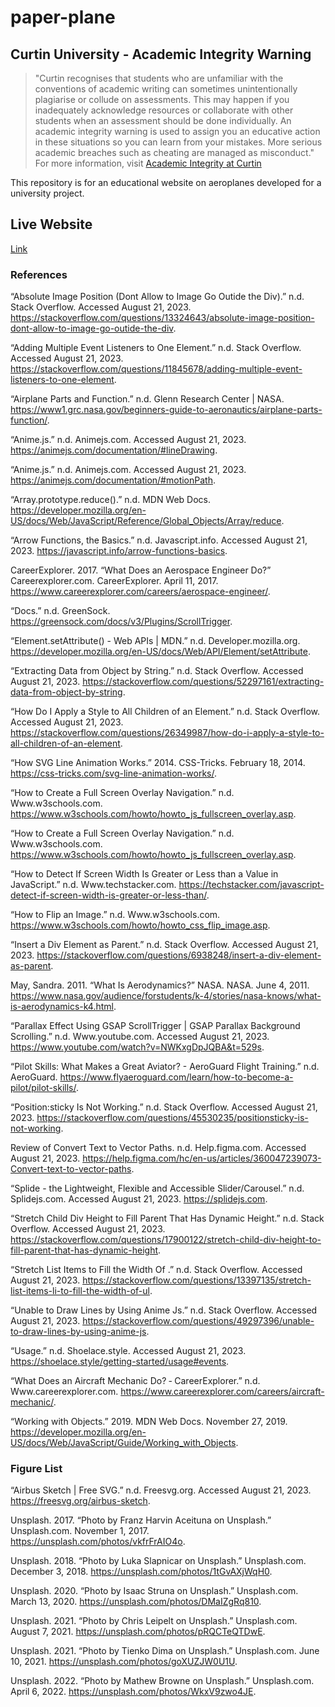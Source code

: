 # paper-plane

## Curtin University - Academic Integrity Warning
> "Curtin recognises that students who are unfamiliar with the conventions of academic writing can sometimes unintentionally plagiarise or collude on assessments. This may happen if you inadequately acknowledge resources or collaborate with other students when an assessment should be done individually. An academic integrity warning is used to assign you an educative action in these situations so you can learn from your mistakes. More serious academic breaches such as cheating are managed as misconduct."
For more information, visit [Academic Integrity at Curtin](https://www.curtin.edu.au/students/essentials/rights/academic-integrity/)

This repository is for an educational website on aeroplanes developed for a university project.

## Live Website
[Link]()

### References

“Absolute Image Position (Dont Allow to Image Go Outide the Div).” n.d. Stack Overflow. Accessed August 21, 2023. https://stackoverflow.com/questions/13324643/absolute-image-position-dont-allow-to-image-go-outide-the-div.

“Adding Multiple Event Listeners to One Element.” n.d. Stack Overflow. Accessed August 21, 2023. https://stackoverflow.com/questions/11845678/adding-multiple-event-listeners-to-one-element.

“Airplane Parts and Function.” n.d. Glenn Research Center | NASA. https://www1.grc.nasa.gov/beginners-guide-to-aeronautics/airplane-parts-function/.

“Anime.js.” n.d. Animejs.com. Accessed August 21, 2023. https://animejs.com/documentation/#lineDrawing.

“Anime.js.” n.d. Animejs.com. Accessed August 21, 2023. https://animejs.com/documentation/#motionPath.

“Array.prototype.reduce().” n.d. MDN Web Docs. https://developer.mozilla.org/en-US/docs/Web/JavaScript/Reference/Global_Objects/Array/reduce.

“Arrow Functions, the Basics.” n.d. Javascript.info. Accessed August 21, 2023. https://javascript.info/arrow-functions-basics.

CareerExplorer. 2017. “What Does an Aerospace Engineer Do?” Careerexplorer.com. CareerExplorer. April 11, 2017. https://www.careerexplorer.com/careers/aerospace-engineer/.

“Docs.” n.d. GreenSock. https://greensock.com/docs/v3/Plugins/ScrollTrigger.

“Element.setAttribute() - Web APIs | MDN.” n.d. Developer.mozilla.org. https://developer.mozilla.org/en-US/docs/Web/API/Element/setAttribute.

“Extracting Data from Object by String.” n.d. Stack Overflow. Accessed August 21, 2023. https://stackoverflow.com/questions/52297161/extracting-data-from-object-by-string.

“How Do I Apply a Style to All Children of an Element.” n.d. Stack Overflow. Accessed August 21, 2023. https://stackoverflow.com/questions/26349987/how-do-i-apply-a-style-to-all-children-of-an-element.

“How SVG Line Animation Works.” 2014. CSS-Tricks. February 18, 2014. https://css-tricks.com/svg-line-animation-works/.

“How to Create a Full Screen Overlay Navigation.” n.d. Www.w3schools.com. https://www.w3schools.com/howto/howto_js_fullscreen_overlay.asp.

“How to Create a Full Screen Overlay Navigation.” n.d. Www.w3schools.com. https://www.w3schools.com/howto/howto_js_fullscreen_overlay.asp.

“How to Detect If Screen Width Is Greater or Less than a Value in JavaScript.” n.d. Www.techstacker.com. https://techstacker.com/javascript-detect-if-screen-width-is-greater-or-less-than/.

“How to Flip an Image.” n.d. Www.w3schools.com. https://www.w3schools.com/howto/howto_css_flip_image.asp.

“Insert a Div Element as Parent.” n.d. Stack Overflow. Accessed August 21, 2023. https://stackoverflow.com/questions/6938248/insert-a-div-element-as-parent.

May, Sandra. 2011. “What Is Aerodynamics?” NASA. NASA. June 4, 2011. https://www.nasa.gov/audience/forstudents/k-4/stories/nasa-knows/what-is-aerodynamics-k4.html.

“Parallax Effect Using GSAP ScrollTrigger | GSAP Parallax Background Scrolling.” n.d. Www.youtube.com. Accessed August 21, 2023. https://www.youtube.com/watch?v=NWKxgDpJQBA&t=529s.

“Pilot Skills: What Makes a Great Aviator? - AeroGuard Flight Training.” n.d. AeroGuard. https://www.flyaeroguard.com/learn/how-to-become-a-pilot/pilot-skills/.

“Position:sticky Is Not Working.” n.d. Stack Overflow. Accessed August 21, 2023. https://stackoverflow.com/questions/45530235/positionsticky-is-not-working.

Review of Convert Text to Vector Paths. n.d. Help.figma.com. Accessed August 21, 2023. https://help.figma.com/hc/en-us/articles/360047239073-Convert-text-to-vector-paths.

“Splide - the Lightweight, Flexible and Accessible Slider/Carousel.” n.d. Splidejs.com. Accessed August 21, 2023. https://splidejs.com.

“Stretch Child Div Height to Fill Parent That Has Dynamic Height.” n.d. Stack Overflow. Accessed August 21, 2023. https://stackoverflow.com/questions/17900122/stretch-child-div-height-to-fill-parent-that-has-dynamic-height.

“Stretch List Items to Fill the Width Of .” n.d. Stack Overflow. Accessed August 21, 2023. https://stackoverflow.com/questions/13397135/stretch-list-items-li-to-fill-the-width-of-ul.

“Unable to Draw Lines by Using Anime Js.” n.d. Stack Overflow. Accessed August 21, 2023. https://stackoverflow.com/questions/49297396/unable-to-draw-lines-by-using-anime-js.

“Usage.” n.d. Shoelace.style. Accessed August 21, 2023. https://shoelace.style/getting-started/usage#events.

“What Does an Aircraft Mechanic Do? ‐ CareerExplorer.” n.d. Www.careerexplorer.com. https://www.careerexplorer.com/careers/aircraft-mechanic/.

“Working with Objects.” 2019. MDN Web Docs. November 27, 2019. https://developer.mozilla.org/en-US/docs/Web/JavaScript/Guide/Working_with_Objects.

### Figure List

“Airbus Sketch | Free SVG.” n.d. Freesvg.org. Accessed August 21, 2023. https://freesvg.org/airbus-sketch.

Unsplash. 2017. “Photo by Franz Harvin Aceituna on Unsplash.” Unsplash.com. November 1, 2017. https://unsplash.com/photos/vkfrFrAIO4o.

Unsplash. 2018. “Photo by Luka Slapnicar on Unsplash.” Unsplash.com. December 3, 2018. https://unsplash.com/photos/1tGvAXjWqH0.

Unsplash. 2020. “Photo by Isaac Struna on Unsplash.” Unsplash.com. March 13, 2020. https://unsplash.com/photos/DMaIZgRq810.

Unsplash. 2021. “Photo by Chris Leipelt on Unsplash.” Unsplash.com. August 7, 2021. https://unsplash.com/photos/pRQCTeQTDwE.

Unsplash. 2021. “Photo by Tienko Dima on Unsplash.” Unsplash.com. June 10, 2021. https://unsplash.com/photos/goXUZJW0U1U.

Unsplash. 2022. “Photo by Mathew Browne on Unsplash.” Unsplash.com. April 6, 2022. https://unsplash.com/photos/WkxV9zwo4JE.